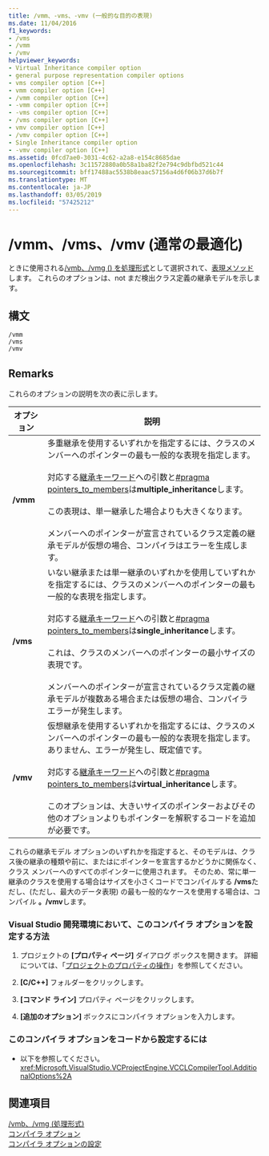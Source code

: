 ```yaml
---
title: /vmm、-vms、-vmv (一般的な目的の表現)
ms.date: 11/04/2016
f1_keywords:
- /vms
- /vmm
- /vmv
helpviewer_keywords:
- Virtual Inheritance compiler option
- general purpose representation compiler options
- vms compiler option [C++]
- vmm compiler option [C++]
- /vmm compiler option [C++]
- -vmm compiler option [C++]
- -vms compiler option [C++]
- /vms compiler option [C++]
- vmv compiler option [C++]
- /vmv compiler option [C++]
- Single Inheritance compiler option
- -vmv compiler option [C++]
ms.assetid: 0fcd7ae0-3031-4c62-a2a8-e154c8685dae
ms.openlocfilehash: 3c11572880a0b58a1ba82f2e794c9dbfbd521c44
ms.sourcegitcommit: bff17488ac5538b8eaac57156a4d6f06b37d6b7f
ms.translationtype: MT
ms.contentlocale: ja-JP
ms.lasthandoff: 03/05/2019
ms.locfileid: "57425212"
---
```

# <a name="vmm-vms-vmv-general-purpose-representation"></a>/vmm、/vms、/vmv (通常の最適化)

ときに使用される[/vmb、/vmg () を処理形式](../../build/reference/vmb-vmg-representation-method.md)として選択されて、[表現メソッド](../../build/reference/vmb-vmg-representation-method.md)します。 これらのオプションは、not まだ検出クラス定義の継承モデルを示します。

## <a name="syntax"></a>構文

```
/vmm
/vms
/vmv
```

## <a name="remarks"></a>Remarks

これらのオプションの説明を次の表に示します。

|オプション|説明|
|------------|-----------------|
|**/vmm**|多重継承を使用するいずれかを指定するには、クラスのメンバーへのポインターの最も一般的な表現を指定します。<br /><br /> 対応する[継承キーワード](../../cpp/inheritance-keywords.md)への引数と[#pragma pointers_to_members](../../preprocessor/pointers-to-members.md)は**multiple_inheritance**します。<br /><br /> この表現は、単一継承した場合よりも大きくなります。<br /><br /> メンバーへのポインターが宣言されているクラス定義の継承モデルが仮想の場合、コンパイラはエラーを生成します。|
|**/vms**|いない継承または単一継承のいずれかを使用していずれかを指定するには、クラスのメンバーへのポインターの最も一般的な表現を指定します。<br /><br /> 対応する[継承キーワード](../../cpp/inheritance-keywords.md)への引数と[#pragma pointers_to_members](../../preprocessor/pointers-to-members.md)は**single_inheritance**します。<br /><br /> これは、クラスのメンバーへのポインターの最小サイズの表現です。<br /><br /> メンバーへのポインターが宣言されているクラス定義の継承モデルが複数ある場合または仮想の場合、コンパイラ エラーが発生します。|
|**/vmv**|仮想継承を使用するいずれかを指定するには、クラスのメンバーへのポインターの最も一般的な表現を指定します。 ありません、エラーが発生し、既定値です。<br /><br /> 対応する[継承キーワード](../../cpp/inheritance-keywords.md)への引数と[#pragma pointers_to_members](../../preprocessor/pointers-to-members.md)は**virtual_inheritance**します。<br /><br /> このオプションは、大きいサイズのポインターおよびその他のオプションよりもポインターを解釈するコードを追加が必要です。|

これらの継承モデル オプションのいずれかを指定すると、そのモデルは、クラス後の継承の種類や前に、またはにポインターを宣言するかどうかに関係なく、クラス メンバーへのすべてのポインターに使用されます。 そのため、常に単一継承のクラスを使用する場合はサイズを小さくコードでコンパイルする **/vms**ただし、(ただし、最大のデータ表現) の最も一般的なケースを使用する場合は、コンパイル **。/vmv**します。

### <a name="to-set-this-compiler-option-in-the-visual-studio-development-environment"></a>Visual Studio 開発環境において、このコンパイラ オプションを設定する方法

1. プロジェクトの **[プロパティ ページ]** ダイアログ ボックスを開きます。 詳細については、「[プロジェクトのプロパティの操作](../../ide/working-with-project-properties.md)」を参照してください。

1. **[C/C++]** フォルダーをクリックします。

1. **[コマンド ライン]** プロパティ ページをクリックします。

1. **[追加のオプション]** ボックスにコンパイラ オプションを入力します。

### <a name="to-set-this-compiler-option-programmatically"></a>このコンパイラ オプションをコードから設定するには

- 以下を参照してください。<xref:Microsoft.VisualStudio.VCProjectEngine.VCCLCompilerTool.AdditionalOptions%2A>

## <a name="see-also"></a>関連項目

[/vmb、/vmg (処理形式)](../../build/reference/vmb-vmg-representation-method.md)<br/>
[コンパイラ オプション](../../build/reference/compiler-options.md)<br/>
[コンパイラ オプションの設定](../../build/reference/setting-compiler-options.md)
